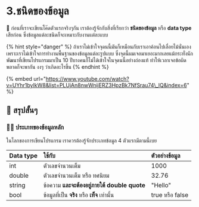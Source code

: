 # 3.ชนิดของข้อมูล

💬 ก่อนที่เราจะเขียนโค๊ดตัวแรกจริงๆกัน เราต้องรู้จักกับสิ่งที่เรียกว่า **ชนิดของข้อมูล** หรือ **data type** เสียก่อน ซึ่งข้อมูลแต่ละชนิดก็จะเหมาะกับงานแต่ละแบบ

{% hint style="danger" %}
ถ้าเราไม่เข้าใจจุดนนี้มันก็เหมือนกับเราเอาค้อนไปเลื่อยไม้นั่นเอง เพราะเราไม่เข้าใจการทำงานพื้นฐานของข้อมูลแต่ละรูปแบบ ซึ่งจุดนี้ผมเจอมาเยอะมากเลยแม้กระทั่งนักพัฒนาที่เขียนโปรแกรมมาเป็น 10 ปีบางคนก็ไม่ได้เข้าใจในจุดนนี้อย่างถ่องแท้ ทำให้เวลาเจอข้อผิดพลาดก็จะพากัน งงๆ ว่าเกิดอะไรขึ้น
{% endhint %}

{% embed url="https://www.youtube.com/watch?v=UYhr1byIkW8&list=PLUjAn8nwWnijERZ3HpzBk7NfSrau74\_lQ&index=6" %}

## 🎯 สรุปสั้นๆ

### 👨‍🚀 ประเภทของข้อมูลหลัก

ในโลกของการเขียนโปรแกรม เราควรต้องรู้จักประเภทข้อมูล 4 ตัวแรกมีตามนี้เบย

| Data type | ใช้กับ | ตัวอย่างข้อมูล |
| :--- | :--- | :--- |
| int | ตัวเลขจำนวนเต็ม | 1000 |
| double | ตัวเลขจำนวนเต็ม หรือ ทศนิยม | 32.76 |
| string | ข้อความ **และจะต้องอยู่ภายใต้ double quote** | "Hello" |
| bool | ข้อมูลที่เป็น **จริง** หรือ **เท็จ** เท่านั้น | true หรือ false |

